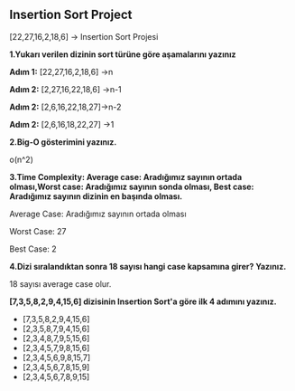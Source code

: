 ## Insertion Sort Project

[22,27,16,2,18,6] -> Insertion Sort Projesi

**1.Yukarı verilen dizinin sort türüne göre aşamalarını yazınız**

**Adım 1:** [22,27,16,2,18,6] ->n

**Adım 2:** [2,27,16,22,18,6] ->n-1

**Adım 2:** [2,6,16,22,18,27]->n-2

**Adım 2:** [2,6,16,18,22,27] ->1


**2.Big-O gösterimini yazınız.**

o(n^2)


**3.Time Complexity: Average case: Aradığımız sayının ortada olması,Worst case: Aradığımız sayının sonda olması, Best case: Aradığımız sayının dizinin en başında olması.**

Average Case: Aradığımız sayının ortada olması

Worst Case: 27

Best Case: 2

**4.Dizi sıralandıktan sonra 18 sayısı hangi case kapsamına girer? Yazınız.**

18 sayısı average case olur.


**[7,3,5,8,2,9,4,15,6] dizisinin Insertion Sort'a göre ilk 4 adımını yazınız.**
- [7,3,5,8,2,9,4,15,6]
- [2,3,5,8,7,9,4,15,6]
- [2,3,4,8,7,9,5,15,6]
- [2,3,4,5,7,9,8,15,6]
- [2,3,4,5,6,9,8,15,7]
- [2,3,4,5,6,7,8,15,9]
- [2,3,4,5,6,7,8,9,15]

